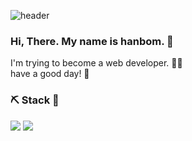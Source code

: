 ![header](https://capsule-render.vercel.app/api?type=slice&color=EBDEF0&height=100&section=header&text=about%20me&fontSize=40)

### Hi, There. My name is hanbom. 👋
I'm trying to become a web developer. 💁‍♀️  
have a good day! 🌟

### ⛏️ Stack 🔧
<img src="https://img.shields.io/badge/JAVA-007396?style=for-the-badge&logo=java&logoColor=white"> <img src="https://img.shields.io/badge/oracle-F80000?style=for-the-badge&logo=oracle&logoColor=white">


<!--
**Hanbom/Hanbom** is a ✨ _special_ ✨ repository because its `README.md` (this file) appears on your GitHub profile.

Here are some ideas to get you started:

- 🔭 I’m currently working on ...
- 🌱 I’m currently learning ...
- 👯 I’m looking to collaborate on ...
- 🤔 I’m looking for help with ...
- 💬 Ask me about ...
- 📫 How to reach me: ...
- 😄 Pronouns: ...
- ⚡ Fun fact: ...
-->
